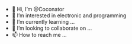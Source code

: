 - 👋 Hi, I’m @Coconator
- 👀 I’m interested in electronic and programming
- 🌱 I’m currently learning ...
- 💞️ I’m looking to collaborate on ...
- 📫 How to reach me ...

<!---
Coconator/Coconator is a ✨ special ✨ repository because its `README.md` (this file) appears on your GitHub profile.
You can click the Preview link to take a look at your changes.
--->
